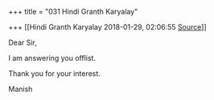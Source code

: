 +++
title = "031 Hindi Granth Karyalay"

+++
[[Hindi Granth Karyalay	2018-01-29, 02:06:55 [Source](https://groups.google.com/g/samskrita/c/sahtf-i5c-E)]]



Dear Sir,  
  
I am answering you offlist.  
  
Thank you for your interest.  
  
Manish

